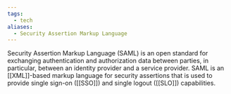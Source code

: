 ```yaml
---
tags:
  - tech
aliases:
  - Security Assertion Markup Language
---
```

Security Assertion Markup Language (SAML) is an open standard for exchanging authentication and authorization data between parties, in particular, between an identity provider and a service provider.
SAML is an [[XML]]-based markup language for security assertions that is used to provide single sign-on ([[SSO]]) and single logout ([[SLO]]) capabilities.